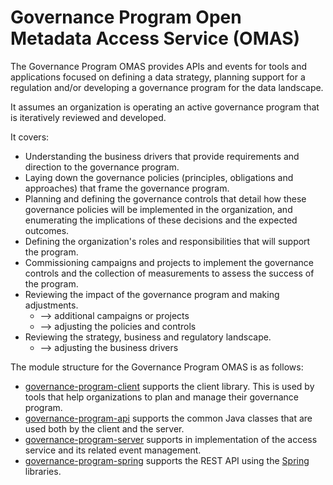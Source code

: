 <!-- SPDX-License-Identifier: CC-BY-4.0 -->
<!-- Copyright Contributors to the ODPi Egeria project. -->

# Governance Program Open Metadata Access Service (OMAS)

The Governance Program OMAS provides APIs and events for tools and applications
focused on defining a data strategy, planning support for a regulation and/or
developing a governance program for the data landscape.

It assumes an organization is operating an active governance program that is
iteratively reviewed and developed.

It covers:

* Understanding the business drivers that provide requirements and direction
to the governance program.
* Laying down the governance policies (principles, obligations and approaches)
that frame the governance program.
* Planning and defining the governance controls that detail how these governance
policies will be implemented in
the organization, and enumerating the implications of these decisions and
the expected outcomes.
* Defining the organization's roles and responsibilities that will support
the program.
* Commissioning campaigns and projects to implement the governance controls
and the collection of measurements to assess the success of the program.
* Reviewing the impact of the governance program and making adjustments.
  * --> additional campaigns or projects
  * --> adjusting the policies and controls
* Reviewing the strategy, business and regulatory landscape.
  * --> adjusting the business drivers

The module structure for the Governance Program OMAS is as follows:

* [governance-program-client](governance-program-client) supports the client library.
This is used by tools that help organizations to plan and manage their governance program.
* [governance-program-api](governance-program-api) supports the common Java classes
that are used both by the client and the server.
* [governance-program-server](governance-program-server) supports in implementation
of the access service and its related event management.
* [governance-program-spring](governance-program-spring) supports the REST API using
the [Spring](../../../developer-resources/Spring.md) libraries.
